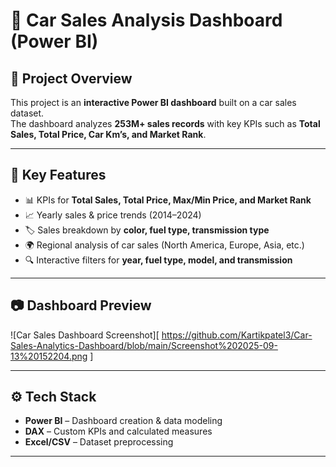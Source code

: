 # 🚗 Car Sales Analysis Dashboard (Power BI)

## 📌 Project Overview
This project is an **interactive Power BI dashboard** built on a car sales dataset.  
The dashboard analyzes **253M+ sales records** with key KPIs such as **Total Sales, Total Price, Car Km’s, and Market Rank**.  

---

## 🎯 Key Features
- 📊 KPIs for **Total Sales, Total Price, Max/Min Price, and Market Rank**  
- 📈 Yearly sales & price trends (2014–2024)  
- 🏷️ Sales breakdown by **color, fuel type, transmission type**  
- 🌍 Regional analysis of car sales (North America, Europe, Asia, etc.)  
- 🔍 Interactive filters for **year, fuel type, model, and transmission**  

---

## 📷 Dashboard Preview
![Car Sales Dashboard Screenshot][ https://github.com/Kartikpatel3/Car-Sales-Analytics-Dashboard/blob/main/Screenshot%202025-09-13%20152204.png ]

---

## ⚙️ Tech Stack
- **Power BI** – Dashboard creation & data modeling  
- **DAX** – Custom KPIs and calculated measures  
- **Excel/CSV** – Dataset preprocessing  

---
